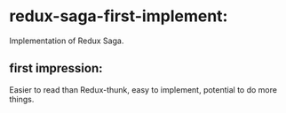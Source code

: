 # redux-saga-first-implement:
Implementation of Redux Saga.

## first impression:
Easier to read than Redux-thunk, easy to implement, potential to do more things.
